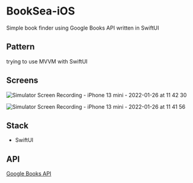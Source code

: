 # BookSea-iOS
Simple book finder using Google Books API written in SwiftUI

## Pattern
trying to use MVVM with SwiftUI

## Screens
![Simulator Screen Recording - iPhone 13 mini - 2022-01-26 at 11 42 30](https://user-images.githubusercontent.com/10010249/151100641-b4d5660c-e2ee-4915-8e25-cea0a97136fb.gif)

![Simulator Screen Recording - iPhone 13 mini - 2022-01-26 at 11 41 56](https://user-images.githubusercontent.com/10010249/151100671-5c55b65e-8874-41cd-aac7-13e40ae6c1e8.gif)


## Stack
- SwiftUI 

## API 
[Google Books API](https://developers.google.com/books)

